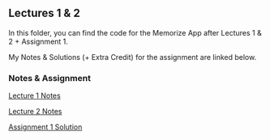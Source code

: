 
## Lectures 1 & 2
In this folder, you can find the code for the Memorize App after Lectures 1 & 2 + Assignment 1. 

My Notes & Solutions (+ Extra Credit) for the assignment are linked below.

### Notes & Assignment

[Lecture 1 Notes](https://github.com/sk-ruban/CS193p/blob/master/Lecture%20Notes/01%20-%20Intro%20to%20SwiftUI.md)

[Lecture 2 Notes](https://github.com/sk-ruban/CS193p/blob/master/Lecture%20Notes/02%20-%20MVVM%20%2B%20Swift%20Types.md)

[Assignment 1 Solution](https://github.com/sk-ruban/CS193p/blob/master/Assignments/Assignment%201/README.md)

